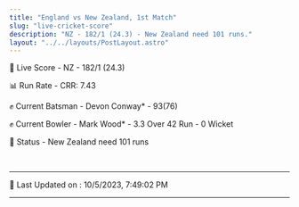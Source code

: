 ```yaml
---
title: "England vs New Zealand, 1st Match"
slug: "live-cricket-score"
description: "NZ - 182/1 (24.3) - New Zealand need 101 runs."
layout: "../../layouts/PostLayout.astro"
---
```


🔴 Live Score - NZ - 182/1 (24.3)  

📊 Run Rate - CRR: 7.43  

✊ Current Batsman - Devon Conway* - 93(76)  

✊ Current Bowler - Mark Wood* - 3.3 Over 42 Run - 0 Wicket  

📑 Status - New Zealand need 101 runs

<br />

***

📝 Last Updated on : 10/5/2023, 7:49:02 PM

***

